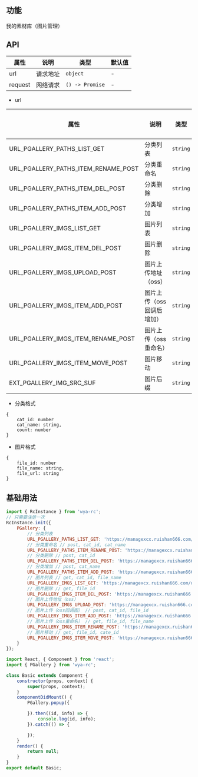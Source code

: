 ## 功能
我的素材库（图片管理）

## API
属性 | 说明 | 类型 | 默认值
---|---|---|---
url | 请求地址 | `object` | -
request | 网络请求 | `() -> Promise` | -

- url

属性 | 说明 | 类型 | 默认值
---|---|---|---
URL_PGALLERY_PATHS_LIST_GET | 分类列表 | `string` | -
URL_PGALLERY_PATHS_ITEM_RENAME_POST | 分类重命名 | `string` | -
URL_PGALLERY_PATHS_ITEM_DEL_POST | 分类删除 | `string` | -
URL_PGALLERY_PATHS_ITEM_ADD_POST | 分类增加 | `string` | -
URL_PGALLERY_IMGS_LIST_GET | 图片列表 | `string` | -
URL_PGALLERY_IMGS_ITEM_DEL_POST | 图片删除 | `string` | -
URL_PGALLERY_IMGS_UPLOAD_POST | 图片上传地址（oss） | `string` | -
URL_PGALLERY_IMGS_ITEM_ADD_POST | 图片上传（oss回调后增加） | `string` | -
URL_PGALLERY_IMGS_ITEM_RENAME_POST | 图片上传（oss重命名） | `string` | -
URL_PGALLERY_IMGS_ITEM_MOVE_POST | 图片移动 | `string` | -
EXT_PGALLERY_IMG_SRC_SUF | 图片后缀 | `string` | -

- 分类格式
```
{
	cat_id: number
	cat_name: string,
	count: number
}
```
- 图片格式
```
{
	file_id: number
	file_name: string,
	file_url: string
}
```
## 基础用法
```js
import { RcInstance } from 'wya-rc';
// 只需要注册一次
RcInstance.init({
	PGallery: {
		// 分类列表
		URL_PGALLERY_PATHS_LIST_GET: 'https://managexcx.ruishan666.com/uploadfile/getfolder.json',
		// 分类重命名 // post, cat_id, cat_name
		URL_PGALLERY_PATHS_ITEM_RENAME_POST: 'https://managexcx.ruishan666.com/uploadfile/rename-cat.json', 
		// 分类删除 // post, cat_id
		URL_PGALLERY_PATHS_ITEM_DEL_POST: 'https://managexcx.ruishan666.com/uploadfile/del-cat.json', 
		// 分类增加 // post, cat_name
		URL_PGALLERY_PATHS_ITEM_ADD_POST: 'https://managexcx.ruishan666.com/uploadfile/add-cat.json',
		// 图片列表 // get, cat_id, file_name
		URL_PGALLERY_IMGS_LIST_GET: 'https://managexcx.ruishan666.com/uploadfile/imglist.json',
		// 图片删除 // get, file_id
		URL_PGALLERY_IMGS_ITEM_DEL_POST: 'https://managexcx.ruishan666.com/uploadfile/del-img.json',
		// 图片上传地址（oss）
		URL_PGALLERY_IMGS_UPLOAD_POST: 'https://managexcx.ruishan666.com/uploadfile/upimg.json?action=uploadimage&encode=utf-8&code=xcx',
		// 图片上传（oss回调图） // post, cat_id, file_id
		URL_PGALLERY_IMGS_ITEM_ADD_POST: 'https://managexcx.ruishan666.com/uploadfile/upload-img.json',
		// 图片上传（oss重命名） // get, file_id, file_name
		URL_PGALLERY_IMGS_ITEM_RENAME_POST: 'https://managexcx.ruishan666.com/uploadfile/rename-img.json',
		// 图片移动 // get, file_id, cate_id
		URL_PGALLERY_IMGS_ITEM_MOVE_POST: 'https://managexcx.ruishan666.com/uploadfile/move-img.json',
	}
});
```
```jsx
import React, { Component } from 'react';
import { PGallery } from 'wya-rc';

class Basic extends Component {
	constructor(props, context) {
		super(props, context);
	}
	componentDidMount() {
		PGallery.popup({

		}).then((id, info) => {
			console.log(id, info);
		}).catch(() => {

		});
	}
	render() {
		return null;
	}
}
export default Basic;


```